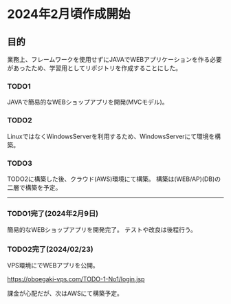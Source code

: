 # 2024年2月頃作成開始

## 目的
業務上、フレームワークを使用せずにJAVAでWEBアプリケーションを作る必要があったため、学習用としてリポジトリを作成することにした。

### TODO1 
JAVAで簡易的なWEBショップアプリを開発(MVCモデル)。

### TODO2
LinuxではなくWindowsServerを利用するため、WindowsServerにて環境を構築。

### TODO3
TODO2に構築した後、クラウド(AWS)環境にて構築。
構築は(WEB/AP)(DB)の二層で構築を予定。

----------------------------------------------

### TODO1完了(2024年2月9日)
簡易的なWEBショップアプリを開発完了。
テストや改良は後程行う。

### TODO2完了(2024/02/23) 
VPS環境にでWEBアプリを公開。

https://oboegaki-vps.com/TODO-1-No1/login.jsp



課金が心配だが、次はAWSにて構築予定。



 

